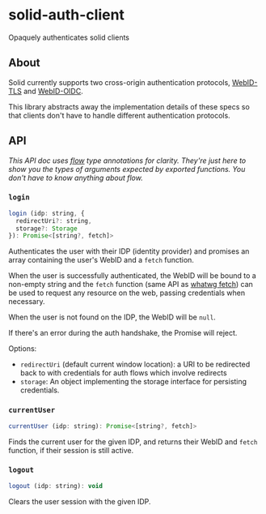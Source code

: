 # solid-auth-client

Opaquely authenticates solid clients

## About

Solid currently supports two cross-origin authentication protocols,
[WebID-TLS](https://www.w3.org/2005/Incubator/webid/spec/tls/) and
[WebID-OIDC](https://github.com/solid/webid-oidc-spec).

This library abstracts away the implementation details of these specs so that
clients don't have to handle different authentication protocols.

## API

*This API doc uses [flow](https://flow.org/) type annotations for clarity.
They're just here to show you the types of arguments expected by exported
functions.  You don't have to know anything about flow.*

### `login`

```js
login (idp: string, {
  redirectUri?: string,
  storage?: Storage
}): Promise<[string?, fetch]>
```

Authenticates the user with their IDP (identity provider) and promises an array
containing the user's WebID and a `fetch` function.

When the user is successfully authenticated, the WebID will be bound to a
non-empty string and the `fetch` function (same API as [whatwg
fetch](https://fetch.spec.whatwg.org/)) can be used to request any resource on
the web, passing credentials when necessary.

When the user is not found on the IDP, the WebID will be `null`.

If there's an error during the auth handshake, the Promise will reject.

Options:
- `redirectUri` (default current window location): a URI to be redirected back to with credentials for auth flows which involve redirects
- `storage`: An object implementing the storage interface for persisting credentials.

### `currentUser`

```js
currentUser (idp: string): Promise<[string?, fetch]>
```

Finds the current user for the given IDP, and returns their WebID and `fetch`
function, if their session is still active.

### `logout`

```js
logout (idp: string): void
```

Clears the user session with the given IDP.
